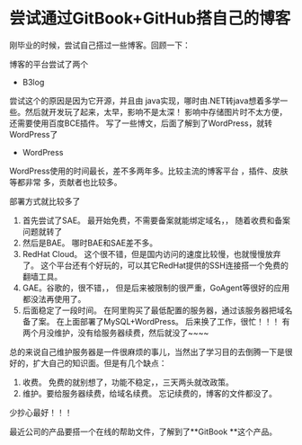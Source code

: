 # 尝试通过GitBook+GitHub搭自己的博客

刚毕业的时候，尝试自己搭过一些博客。回顾一下：

博客的平台尝试了两个

* B3log

尝试这个的原因是因为它开源，并且由 java实现，哪时由.NET转java想着多学一些。然后就开发玩了起来，太早，影响不是太深！ 影响中存储图片时不太方便，还需要使用百度BCE插件。 写了一些博文，后面了解到了WordPress，就转WordPress了

* WordPress

WordPress使用的时间最长，差不多两年多。比较主流的博客平台 ，插件、皮肤等都非常 多，贡献者也比较多。

部署方式就比较多了

1. 首先尝试了SAE。 最开始免费，不需要备案就能绑定域名，， 随着收费和备案问题就转了
2. 然后是BAE。 哪时BAE和SAE差不多。
3. RedHat Cloud。 这个很不错，但是国内访问的速度比较慢，也就慢慢放弃了。 这个平台还有个好玩的，可以其它RedHat提供的SSH连接搭一个免费的翻墙工具。
4. GAE。谷歌的，很不错，，  但是后来被限制的很严重，GoAgent等很好的应用都没法再使用了。
5. 后面稳定了一段时间。 在阿里购买了最低配置的服务器，通过该服务器把域名备了案。 在上面部署了MySQL+WordPress。 后来换了工作，很忙！！！ 有两个月没维护，没有给服务器续费，然后就没了~~~~



总的来说自己维护服务器是一件很麻烦的事儿，当然出了学习目的去倒腾一下是很好的，扩大自己的知识面。但是有几个缺点：

1. 收费。 免费的就别想了，功能不稳定，，三天两头就改政策。
2. 维护。要给服务器续费，给域名续费。 忘记续费的，博客的文件都没了。

少抄心最好！！！



最近公司的产品要搭一个在线的帮助文件，了解到了**GitBook **这个产品。

